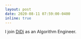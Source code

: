 ```yaml
---
layout: post
date: 2020-08-11 07:59:00-0400
inline: true
---
```


I join [DiDi](https://www.didiglobal.com/) as an Algorithm Engineer.